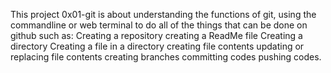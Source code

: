 This project 0x01-git is about understanding the functions of git, using the commandline or web terminal to do all of the things that can be done on github such as:
Creating a repository
creating a ReadMe file
Creating a directory
Creating a file in a directory
creating file contents
updating or replacing file contents
creating branches
committing codes
pushing codes.
